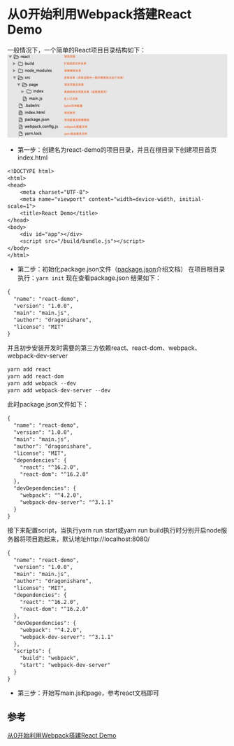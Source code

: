 # 从0开始利用Webpack搭建React Demo
一般情况下，一个简单的React项目目录结构如下：
![](media/15217323107969.jpg)

* 第一步：创建名为react-demo的项目目录，并且在根目录下创建项目首页index.html
```
<!DOCTYPE html>
<html>
<head>
	<meta charset="UTF-8">
	<meta name="viewport" content="width=device-width, initial-scale=1">
	<title>React Demo</title>
</head>
<body>
	<div id="app"></div>
	<script src="/build/bundle.js"></script>
</body>
</html>
```

* 第二步：初始化package.json文件（[package.json](http://javascript.ruanyifeng.com/nodejs/packagejson.html)介绍文档）
在项目根目录执行：`yarn init`
现在查看package.json 结果如下：
```
{
  "name": "react-demo",
  "version": "1.0.0",
  "main": "main.js",
  "author": "dragonishare",
  "license": "MIT"
}
```

并且初步安装开发时需要的第三方依赖react、react-dom、webpack、webpack-dev-server
```
yarn add react
yarn add react-dom
yarn add webpack --dev
yarn add webpack-dev-server --dev
```
此时package.json文件如下：
```
{
  "name": "react-demo",
  "version": "1.0.0",
  "main": "main.js",
  "author": "dragonishare",
  "license": "MIT",
  "dependencies": {
    "react": "^16.2.0",
    "react-dom": "^16.2.0"
  },
  "devDependencies": {
    "webpack": "^4.2.0",
    "webpack-dev-server": "^3.1.1"
  }
}
```
接下来配置script，当执行yarn run start或yarn run build执行时分别开启node服务器将项目跑起来，默认地址http://localhost:8080/
```
{
  "name": "react-demo",
  "version": "1.0.0",
  "main": "main.js",
  "author": "dragonishare",
  "license": "MIT",
  "dependencies": {
    "react": "^16.2.0",
    "react-dom": "^16.2.0"
  },
  "devDependencies": {
    "webpack": "^4.2.0",
    "webpack-dev-server": "^3.1.1"
  },
  "scripts": {
    "build": "webpack",
    "start": "webpack-dev-server"
  }
}
```
* 第三步：开始写main.js和page，参考react文档即可



## 参考
[从0开始利用Webpack搭建React Demo](https://zhuanlan.zhihu.com/p/28990057)

